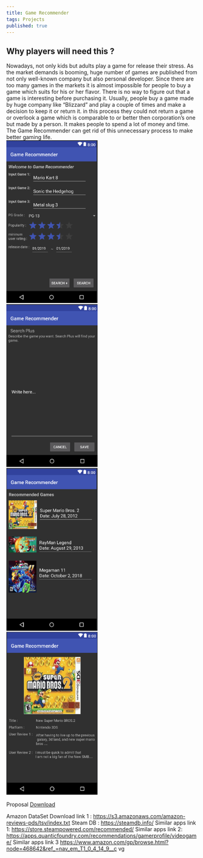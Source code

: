 ```yaml
---
title: Game Recommender
tags: Projects
published: true
---
```

<h2>
  Why players will need this ?
</h2>
Nowadays, not only kids but adults play a game for release their stress. As the market demands is booming, huge number of games are published from not only well-known company but also personal developer. Since there are too many games in the markets it is almost impossible for people to buy a game which suits for his or her flavor. There is no way to figure out that a game is interesting before purchasing it. Usually, people buy a game made by huge company like “Blizzard” and play a couple of times and make a decision to keep it or return it. in this process they could not return a game or overlook a game which is comparable to or better then corporation’s one but made by a person. It makes people to spend a lot of money and time. The Game Recommender can get rid of this unnecessary process to make better gaming life.

<div class="grid">
        <div class="grid_item first">
<img src="https://raw.githubusercontent.com/youngtakcho/recommender/master/c1.png" style="width:240px;height:427px;">
  </div>
        <div class="grid_item two">
<img src="https://raw.githubusercontent.com/youngtakcho/recommender/master/d.png"  style="width:240px;height:427px;">
  </div>
        <div class="grid_item third">
<img src="https://raw.githubusercontent.com/youngtakcho/recommender/master/b.png"  style="width:240px;height:427px;">
  </div>
          <div class="grid_item fourth">
<img src="https://raw.githubusercontent.com/youngtakcho/recommender/master/a.png"  style="width:240px;height:427px;">
  </div>
</div>

Proposal <a href="https://drive.google.com/file/d/1ykD29Y5CNRTaGAw_3HWEGvdIeI67Lx_9/view?usp=sharing">Download</a>

Amazon DataSet Download link 1 : https://s3.amazonaws.com/amazon-reviews-pds/tsv/index.txt
Steam DB : https://steamdb.info/
Similar apps link 1: https://store.steampowered.com/recommended/
Similar apps link 2:
https://apps.quanticfoundry.com/recommendations/gamerprofile/videogame/
Similar apps link 3
https://www.amazon.com/gp/browse.html?node=468642&ref_=nav_em_T1_0_4_14_9__c
vg

<!--more-->
